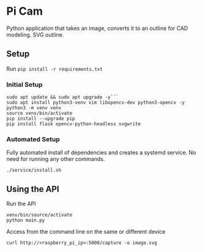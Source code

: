 # Pi Cam

Python application that takes an image, converts it to an outline for CAD modeling. SVG outline.

## Setup

Run ``pip install -r requirements.txt``


### Initial Setup
```shell
sudo apt update && sudo apt upgrade -y```
sudo apt install python3-venv vim libopencv-dev python3-opencv -y
python3 -m venv venv
source venv/bin/activate
pip install --upgrade pip
pip install flask opencv-python-headless svgwrite
```

### Automated Setup
Fully automated install of dependencies and creates a systemd service. No need for running any other commands.
```shell
./service/install.sh
```


## Using the API
Run the API
```shell
venv/bin/source/activate
python main.py
```

Access from the command line on the same or different device
```shell
curl http://<raspberry_pi_ip>:5000/capture -o image.svg
```


